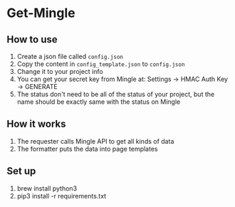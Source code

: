 # Get-Mingle

## How to use
1. Create a json file called `config.json`
1. Copy the content in `config_template.json` to `config.json`
1. Change it to your project info
1. You can get your secret key from Mingle at: Settings -> HMAC Auth Key -> GENERATE
1. The status don't need to be all of the status of your project, but the name should be exactly same with the status on Mingle

## How it works
1. The requester calls Mingle API to get all kinds of data
1. The formatter puts the data into page templates

## Set up
1. brew install python3
1. pip3 install -r requirements.txt